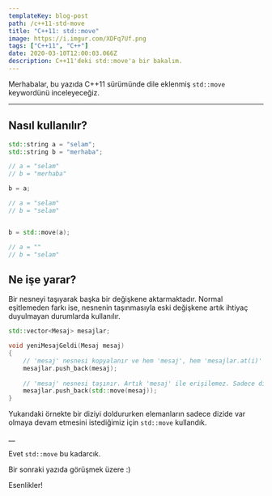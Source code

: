 ```yaml
---
templateKey: blog-post
path: /c++11-std-move
title: "C++11: std::move"
image: https://i.imgur.com/XDFq7Uf.png
tags: ["C++11", "C++"]
date: 2020-03-10T12:00:03.066Z
description: C++11'deki std::move'a bir bakalım.
---
```

Merhabalar, bu yazıda C++11 sürümünde dile eklenmiş `std::move` keywordünü inceleyeceğiz.

---
## Nasıl kullanılır?

```cpp
std::string a = "selam";
std::string b = "merhaba";

// a = "selam"
// b = "merhaba"

b = a;

// a = "selam"
// b = "selam"


b = std::move(a);

// a = ""
// b = "selam"
```

## Ne işe yarar?
Bir nesneyi taşıyarak başka bir değişkene aktarmaktadır. Normal eşitlemeden farkı ise, nesnenin taşınmasıyla eski değişkene artık ihtiyaç duyulmayan durumlarda kullanılır.

```cpp
std::vector<Mesaj> mesajlar;

void yeniMesajGeldi(Mesaj mesaj)
{
    // 'mesaj' nesnesi kopyalanır ve hem 'mesaj', hem 'mesajlar.at(i)' ile erişilebilir.
    mesajlar.push_back(mesaj);
    
    // 'mesaj' nesnesi taşınır. Artık 'mesaj' ile erişilemez. Sadece dizide vardır.
    mesajlar.push_back(std::move(mesaj));
}
```
Yukarıdaki örnekte bir diziyi doldururken elemanların sadece dizide var olmaya devam etmesini istediğimiz için `std::move` kullandık.

__

Evet `std::move` bu kadarcık.

Bir sonraki yazıda görüşmek üzere :)

Esenlikler!